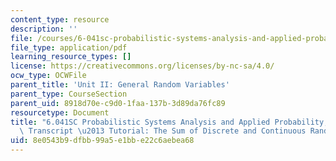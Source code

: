 ```yaml
---
content_type: resource
description: ''
file: /courses/6-041sc-probabilistic-systems-analysis-and-applied-probability-fall-2013/8e0543b9dfbb99a5e1bbe22c6aebea68_MIT6_041SCF13_The_Sum_of_Discrete_and_Continuous_R_V_S_300k.pdf
file_type: application/pdf
learning_resource_types: []
license: https://creativecommons.org/licenses/by-nc-sa/4.0/
ocw_type: OCWFile
parent_title: 'Unit II: General Random Variables'
parent_type: CourseSection
parent_uid: 8918d70e-c9d0-1faa-137b-3d89da76fc89
resourcetype: Document
title: "6.041SC Probabilistic Systems Analysis and Applied Probability, Fall 2013\
  \ Transcript \u2013 Tutorial: The Sum of Discrete and Continuous Random Variables"
uid: 8e0543b9-dfbb-99a5-e1bb-e22c6aebea68
---
```


